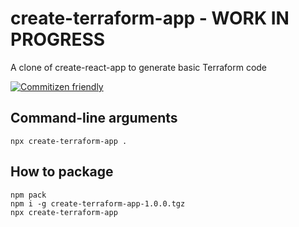 # create-terraform-app - WORK IN PROGRESS

A clone of create-react-app to generate basic Terraform code

[![Commitizen friendly](https://img.shields.io/badge/commitizen-friendly-brightgreen.svg)](http://commitizen.github.io/cz-cli/)

## Command-line arguments

```Shell
npx create-terraform-app .
```

## How to package

```Shell
npm pack
npm i -g create-terraform-app-1.0.0.tgz
npx create-terraform-app
```
